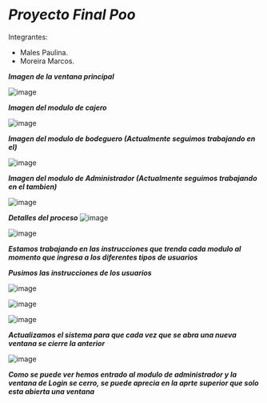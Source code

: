 # ***Proyecto Final Poo***
Integrantes: 
- Males Paulina.
- Moreira Marcos.


***Imagen de la ventana principal***

![image](https://user-images.githubusercontent.com/105298870/185779537-bbe860d2-cd87-4075-8ae0-48794e6a5f7c.png)



***Imagen del modulo de cajero***

![image](https://user-images.githubusercontent.com/105298870/185779556-13763ca9-0160-414f-a127-f74eaca0e264.png)


***Imagen del modulo de bodeguero (Actualmente seguimos trabajando en el)***

![image](https://user-images.githubusercontent.com/105298870/185779657-fb4e7b58-3731-4960-a3df-10b76afd9281.png)


***Imagen del modulo de Administrador (Actualmente seguimos trabajando en el tambien)***

![image](https://user-images.githubusercontent.com/105298870/185779684-f80c9455-7936-4712-b663-f596c2972e0d.png)

***Detalles del proceso***
![image](https://user-images.githubusercontent.com/87955476/187729393-5cd4af26-73ac-4fe5-9ca6-172c15ea1d6a.png)

![image](https://user-images.githubusercontent.com/87955476/187730000-a2db3d8d-64e8-482b-9769-e11081191069.png)



***Estamos trabajando en las instrucciones que trenda cada modulo al momento que ingresa a los diferentes tipos de usuarios***

***Pusimos las instrucciones de los usuarios***

![image](https://user-images.githubusercontent.com/105298870/188249623-ac39659f-0ba3-4964-ba20-003163ff9fe9.png)


![image](https://user-images.githubusercontent.com/105298870/188249639-7e86015a-5611-4129-8f2a-c28826fb5b06.png)


![image](https://user-images.githubusercontent.com/105298870/188249765-40a5fc01-3bc7-44ee-870a-12c41679acf8.png)


***Actualizamos el sistema para que cada vez que se abra una nueva ventana se cierre la anterior***



![image](https://user-images.githubusercontent.com/105298870/188249821-31d3625f-f6f8-4e37-8938-4967fcaa342c.png)




***Como se puede ver hemos entrado al modulo de administrador y la ventana de Login se cerro,  se puede aprecia en la aprte superior que solo esta abierta una ventana***

